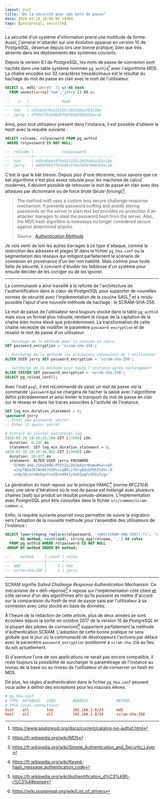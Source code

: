 ```yaml
---
layout: post 
title: "De la sécurité pour vos mots de passe"
date: 2020-03-20 16:00:00 +0200
tags: [postgresql, securite]
---
```


La sécurité d'un système d'information prend une multitude de forme. Aussi, j'aimerai m'attarder sur une évolution apparue en version 10 de PostgreSQL, devenue depuis lors une bonne pratique, bien que très absente dans les déploiements des systèmes courants.

<!--more-->

Depuis la version 8.1 de PostgreSQL, les mots de passe de connexion sont hachés dans une table système nommée `pg_authid`[^1] avec l'algorithme MD5. La chaîne encodée sur 32 caractères héxadécimaux est le résultat du hachage du mot de passe en clair avec le nom de l'utilisateur.

```sql
SELECT u, md5('secret' || u) AS hash 
  FROM unnest(array['tom','jerry']) AS u;
   
--    u   |               hash               
-- -------+----------------------------------
--  tom   | c85e6c670e521155c2823ddaa761c1be
--  jerry | df96e7fb3e9b25fda78387096d19aca6
```

Ainsi, pour tout utilisateur présent dans l'instance, il est possible d'obtenir le _hash_ avec la requête suivante :

```sql
SELECT rolname, rolpassword FROM pg_authid
 WHERE rolpassword IS NOT NULL;

--  rolname |             rolpassword             
-- ---------+-------------------------------------
--  tom     | md5c85e6c670e521155c2823ddaa761c1be
--  jerry   | md5df96e7fb3e9b25fda78387096d19aca6
```

C'est là que le bât blesse. Depuis plus d'une décennie, nous savons que ce bel algorithme n'est plus assez robuste pour les machines de calcul modernes. Il devient possible de retrouver le mot de passe en clair avec des attaques par dictionnaire ou de force brute (_brute-forcing_)[^2].

> The method md5 uses a custom less secure challenge-response mechanism. It prevents password sniffing and avoids storing passwords on the server in plain text but provides no protection if an attacker manages to steal the password hash from the server. Also, the MD5 hash algorithm is nowadays no longer considered secure against determined attacks.
> 
> _Source : [Authentication Methods](https://www.postgresql.org/docs/10/auth-methods.html)_

Je vois venir de loin les autres barrages à ce type d'attaque, comme la restriction des adresses et plages IP dans le fichier `pg_hba.conf` ou la segmentation des réseaux qui mitigent parfaitement le scénario de connexion en provenance d'un tier non habilité. Mais comme pour toute faille de sécurité, il convient d'étudier les faiblesse d'un système pour ensuite décider de les corriger ou de les ignorer.

[^1]: https://www.postgresql.org/docs/current/catalog-pg-authid.html
[^2]: https://fr.wikipedia.org/wiki/MD5

---

La communauté a ainsi travaillé à la refonte de l'architecture de l'authentification dans le cœur de PostgreSQL pour supporter de nouvelles normes de sécurité avec l'implémentation de la couche SASL[^3] et a rendu possible l'ajout d'une nouvelle méthode de hachage : le SCRAM-SHA-256.

Le mot de passe de l'utilisateur sera toujours stocké dans la table `pg_authid` mais sous un format plus robuste, rendant le risque de la captation de la chaîne bien moins élevé que précédemment. La transformation de cette chaîne nécessite de modifier le paramètre `password_encryption` et de resaisir le mot de passe d'un utilisateur.

```sql
-- Surchage de la méthode pour la session en cours
SET password_encryption = 'scram-sha-256';

-- Surcharge de la méthode les prochaines connexions de l'utilisateur
ALTER USER jerry SET password_encryption = 'scram-sha-256';

-- Surcharge de la méthode pour toute l'instance après rechargement
ALTER SYSTEM SET password_encryption = 'scram-sha-256';
SELECT pg_reload_conf();
```

Avec l'outil `psql`, il est recommandé de saisir un mot de passe _via_ la commande `\password` qui se chargera de hacher la saisie avec l'algorithme défini précédemment et ainsi limiter le transport du mot de passe en clair sur le réseau et dans les traces associées à l'activité de l'instance.

```sql
SET log_min_duration_statement = 0;
\password jerry
-- Enter new password: secret
-- Enter it again: secret
```

```r
# Extrain du journal postgresql.log
2020-03-20 10:26:25.286 CET [13500] LOG:
  duration: 0.187 ms  
  statement: SET log_min_duration_statement = 0;
2020-03-20 10:26:46.802 CET [13500] LOG:  
  duration: 58.877 ms  
  statement: ALTER USER jerry PASSWORD 
   'SCRAM-SHA-256$4096:PX5tZa/Z6JpAqz+BamwBsw==$F
    wjepTBG4JK3WnW574IMvujq0FLzfm+yBdz6PORI5dY=:9
    vx8y36/ervWsOqnYsaZQrm49tIy5b8IpgFu3RIyTyg='
```

La génération du _hash_ repose sur le principe HMAC[^4] (norme RFC2104) avec une série d'itérations où le mot de passe est mélangé avec plusieurs chaînes (_salt_) qui produit un résultat pseudo-aléatoire. L'implémentation avec PostgreSQL peut être consultée dans le fichier `src/common/scram-common.c`.

Enfin, la requête suivante pourrait nous permettre de suivre la migration vers l'adoption de la nouvelle méthode pour l'ensemble des utilisateurs de l'instance :

```sql
SELECT lower(regexp_replace(rolpassword, '(md5|SCRAM-SHA-256)(.*)', '\1'))
       AS method, count(oid), string_agg(rolname, ',') AS roles
  FROM pg_authid WHERE rolpassword IS NOT NULL
 GROUP BY method ORDER BY method;

--     method     | count | roles 
-- ---------------+-------+-------
--  md5           |     1 | tom
--  scram-sha-256 |     1 | jerry
```

[^3]: https://fr.wikipedia.org/wiki/Simple_Authentication_and_Security_Layer
[^4]: https://fr.wikipedia.org/wiki/Keyed-hash_message_authentication_code

---

SCRAM signifie _Salted Challenge Response Authentication Mechanism_. Ce mécanisme de « défi-réponse[^5] » repose sur l'implémentation côté client <u>et</u> côté serveur d'un des algorithmes afin qu'ils puissent se mettre d'accord sur la comparaison du _hash_ de mot de passe saisi par l'utilisateur à sa connexion avec celui stocké en base de données. 

À l'heure de la rédaction de cette article, plus de deux années se sont écoulées depuis la sortie en octobre 2017 de la version 10 de PostgreSQL et la plupart des pilotes de connexions[^6] supportent parfaitement la méthode d'authentication SCRAM. L'adoption de cette bonne pratique ne sera globale que le jour où la communauté de développeurs l'activera par défaut avec le paramètre `password_encryption` positionné à `scram-sha-256` au lieu du `md5` actuellement.

Si d'aventure l'une de vos applications ne serait pas encore compatible, il reste toujours la possibilité de surcharger le paramètrage de l'instance au niveau de la base ou au niveau de l'utilisateur et de conserver un _hash_ en MD5. 

De plus, les règles d'authentication dans le fichier `pg_hba.conf` peuvent vous aider à définir des exceptions pour les mauvais élèves.

```ini
# pg_hba.conf
# TYPE  DATABASE   USER        ADDRESS             METHOD
# IPv4 local connections:
host    all        tom         192.168.1.0/24      md5
host    all        all         192.168.1.0/24      scram-sha-256
```

[^5]: https://fr.wikipedia.org/wiki/Authentification_d%C3%A9fi-r%C3%A9ponse
[^6]: https://wiki.postgresql.org/wiki/List_of_drivers